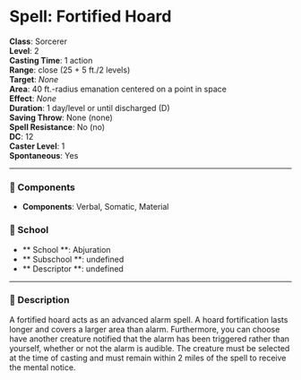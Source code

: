 
# Spell: Fortified Hoard
**Class**: Sorcerer  
**Level**: 2  
**Casting Time**: 1 action  
**Range**: close (25 + 5 ft./2 levels)  
**Target**: _None_  
**Area**: 40 ft.-radius emanation centered on a point in space  
**Effect**: _None_  
**Duration**: 1 day/level or until discharged (D)  
**Saving Throw**: None (none)  
**Spell Resistance**: No (no)  
**DC**: 12  
**Caster Level**: 1  
**Spontaneous**: Yes

---

### 🔮 Components
- **Components**: Verbal, Somatic, Material

### 🏫 School
- ** School **: Abjuration
- ** Subschool **: undefined
- ** Descriptor **: undefined
---

### 📜 Description
A fortified hoard acts as an advanced alarm spell. A hoard fortification lasts longer and covers a larger area than alarm. Furthermore, you can choose have another creature notified that the alarm has been triggered rather than yourself, whether or not the alarm is audible. The creature must be selected at the time of casting and must remain within 2 miles of the spell to receive the mental notice.
